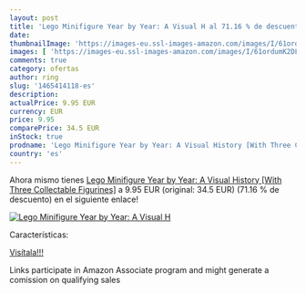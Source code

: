 ```yaml
---
layout: post
title: 'Lego Minifigure Year by Year: A Visual H al 71.16 % de descuento'
date: 
thumbnailImage: 'https://images-eu.ssl-images-amazon.com/images/I/61ordumK2DL._SL200_.jpg'
images: [ 'https://images-eu.ssl-images-amazon.com/images/I/61ordumK2DL._SL200_.jpg' ]
comments: true
category: ofertas
author: ring
slug: '1465414118-es'
description:
actualPrice: 9.95 EUR
currency: EUR
price: 9.95
comparePrice: 34.5 EUR
inStock: true
prodname: 'Lego Minifigure Year by Year: A Visual History [With Three Collectable Figurines]'
country: 'es'
---
```


Ahora mismo tienes [Lego Minifigure Year by Year: A Visual History [With Three Collectable Figurines]](https://www.amazon.es/dp/1465414118/?tag=tolees-21) a 9.95 EUR (original: 34.5 EUR) (71.16 %  de descuento) en el siguiente enlace!

[![Lego Minifigure Year by Year: A Visual H](https://images-eu.ssl-images-amazon.com/images/I/61ordumK2DL._SL200_.jpg)](https://www.amazon.es/dp/1465414118/?tag=tolees-21)

Características:


[Visítala!!!](https://www.amazon.es/dp/1465414118/?tag=tolees-21)

Links participate in Amazon Associate program and might generate a comission on qualifying sales
